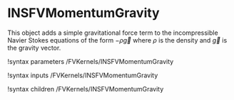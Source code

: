 # INSFVMomentumGravity

This object adds a simple gravitational force term to the incompressible Navier
Stokes equations of the form $-\rho\vec{g}$ where $\rho$ is the density and
$\vec{g}$ is the gravity vector.

!syntax parameters /FVKernels/INSFVMomentumGravity

!syntax inputs /FVKernels/INSFVMomentumGravity

!syntax children /FVKernels/INSFVMomentumGravity
